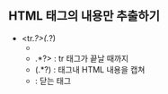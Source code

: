 ## HTML 태그의 내용만 추출하기

- <tr.*?>(.*?)</tr>
	- <tr : tr로 시작한다.
	- .*?> : tr 태그가 끝날 때까지
	- (.*?) : 태그내 HTML 내용을 캡쳐
	- </tr> : 닫는 태그